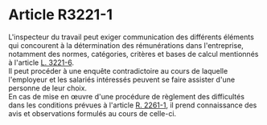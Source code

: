# Article R3221-1

  
L'inspecteur du travail peut exiger communication des différents éléments qui concourent à la détermination des rémunérations dans l'entreprise, notamment des normes, catégories, critères et bases de calcul mentionnés à l'article [L. 3221-6][1].   
Il peut procéder à une enquête contradictoire au cours de laquelle l'employeur et les salariés intéressés peuvent se faire assister d'une personne de leur choix.   
En cas de mise en œuvre d'une procédure de règlement des difficultés dans les conditions prévues à l'article [R. 2261-1][2], il prend connaissance des avis et observations formulés au cours de celle-ci.

 [1]: /affichCodeArticle.do?cidTexte=LEGITEXT000006072050&idArticle=LEGIARTI000006902822&dateTexte=&categorieLien=cid
 [2]: /affichCodeArticle.do?cidTexte=LEGITEXT000006072050&idArticle=LEGIARTI000018485324&dateTexte=&categorieLien=cid